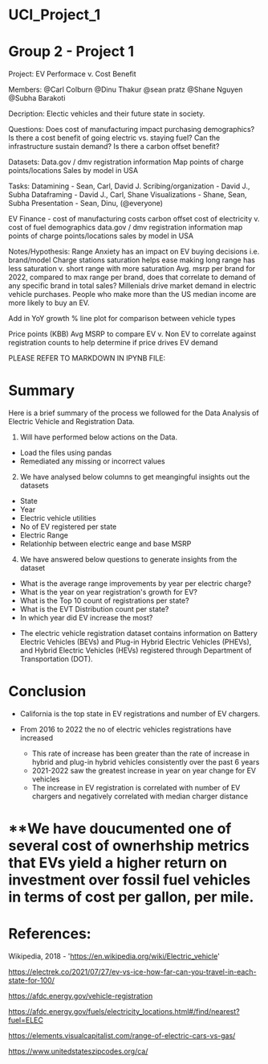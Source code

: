 # UCI_Project_1
# Group 2 - Project 1

Project: EV Performace v. Cost Benefit

Members: 
@Carl Colburn
@Dinu Thakur
@sean pratz
@Shane Nguyen
@Subha Barakoti

Decription:
Electic vehicles and their future state in society.
    
Questions:
Does cost of manufacturing impact purchasing demographics?
Is there a cost benefit of going electric vs. staying fuel?
Can the infrastructure sustain demand?
Is there a carbon offset benefit?

Datasets:
Data.gov / dmv registration information 
Map points of charge points/locations
Sales by model in USA 

Tasks:
Datamining - Sean, Carl, David J.
Scribing/organization - David J., Subha
Dataframing - David J., Carl, Shane
Visualizations - Shane, Sean, Subha
Presentation - Sean, Dinu, (@everyone)

EV
    Finance - cost of manufacturing costs
    carbon offset
    cost of electricity v. cost of fuel
    demographics
    data.gov / dmv registration information 
    map points of charge points/locations
    sales by model in USA 

Notes/Hypothesis:
Range Anxiety has an impact on EV buying decisions i.e. brand/model
    Charge stations saturation helps ease making
        long range has less saturation v. short range with more saturation
Avg. msrp per brand for 2022, compared to max range per brand, does that correlate to demand of any specific brand in total sales?
Millenials drive market demand in electric vehicle purchases.
People who make more than the US median income are more likely to buy an EV.


Add in YoY growth %
    line plot for comparison between vehicle types

Price points (KBB)
    Avg MSRP to compare EV v. Non EV to correlate against registration counts to help determine if price drives EV demand


PLEASE REFER TO MARKDOWN IN IPYNB FILE:

# **Summary**
Here is a brief summary of the process we followed for the Data Analysis of Electric Vehicle and Registration Data.

1. Will have performed below actions on the Data.
*   Load the files using pandas
*   Remediated any missing or incorrect values
2. We have analysed below columns to get meangingful insights out the datasets
*   State
*   Year
*   Electric vehicle utilities
*   No of EV registered per state
*   Electric Range
*   Relationhip between electric eange and base MSRP
4. We have answered below questions to generate insights from the dataset
*   What is the average range improvements by year per electric charge?
*   What is the year on year registration's growth for EV?
*   What is the Top 10 count of registrations per state?
*   What is the EVT Distribution count per state?
*   In which year did EV increase the most?

- The electric vehicle registration dataset contains information on Battery Electric Vehicles (BEVs) and Plug-in Hybrid Electric Vehicles (PHEVs), and Hybrid Electric Vehicles (HEVs) registered through Department of Transportation (DOT).

# **Conclusion**

- California is the top state in EV registrations and number of EV chargers.

- From 2016 to 2022 the no of electric vehicles registrations have increased
    - This rate of increase has been greater than the rate of increase in hybrid and plug-in hybrid vehicles consistently over the past 6 years
    - 2021-2022 saw the greatest increase in year on year change for EV vehicles
    - The increase in EV registration is correlated with number of EV chargers and negatively correlated with median charger distance

    
# **We have doucumented one of several cost of ownerhship metrics that EVs yield a higher return on investment over fossil fuel vehicles in terms of cost per gallon, per mile.

# **References:**

Wikipedia, 2018 - 'https://en.wikipedia.org/wiki/Electric_vehicle'

https://electrek.co/2021/07/27/ev-vs-ice-how-far-can-you-travel-in-each-state-for-100/

https://afdc.energy.gov/vehicle-registration

https://afdc.energy.gov/fuels/electricity_locations.html#/find/nearest?fuel=ELEC

https://elements.visualcapitalist.com/range-of-electric-cars-vs-gas/

https://www.unitedstateszipcodes.org/ca/